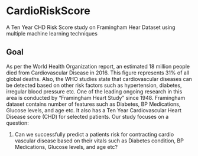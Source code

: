 # CardioRiskScore
A Ten Year CHD Risk Score study on Framingham Hear Dataset using multiple machine learning techniques

## Goal
As per the World Health Organization report, an estimated 18 million people died from Cardiovascular Disease in 2016. This figure represents 31% of all global deaths. Also, the WHO studies state that cardiovascular diseases can be detected based on other risk factors such as hypertension, diabetes, irregular blood pressure etc. One of the leading ongoing research in this area is conducted by “Framingham Heart Study” since 1948.
Framingham dataset contains number of features such as Diabetes, BP Medications, Glucose levels, and age etc. It also has a Ten Year Cardiovascular Heart Disease score (CHD) for selected patients. Our study focuses on a question:
1. Can we successfully predict a patients risk for contracting cardio vascular disease based on their vitals such as Diabetes condition, BP Medications, Glucose levels, and age etc?

